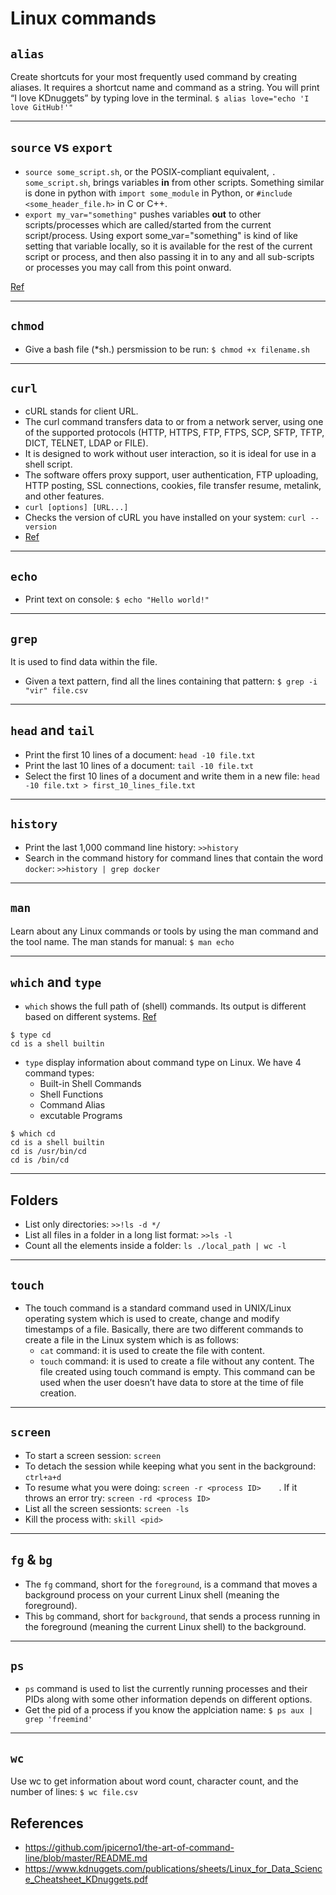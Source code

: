 
# Linux commands

## `alias`
Create shortcuts for your most frequently used command by creating aliases. It requires a
shortcut name and command as a string. You will print “I love KDnuggets” by typing love in the terminal.
`$ alias love="echo 'I love GitHub!'"`
***

## `source` vs `export`
- `source some_script.sh`, or the POSIX-compliant equivalent, `. some_script.sh`, brings variables **in** from other scripts. Something similar is done in python with `import some_module` in Python, or `#include <some_header_file.h>` in C or C++.
- `export my_var="something"` pushes variables **out** to other scripts/processes which are called/started from the current script/process. Using export some_var="something" is kind of like setting that variable locally, so it is available for the rest of the current script or process, and then also passing it in to any and all sub-scripts or processes you may call from this point onward.

[Ref](https://stackoverflow.com/questions/15474650/unix-what-is-the-difference-between-source-and-export)
***

## `chmod`
- Give a bash file (*sh.) persmission to be run: `$ chmod +x filename.sh`
***

## `curl`
- cURL stands for client URL.
- The curl command transfers data to or from a network server, using one of the supported protocols (HTTP, HTTPS, FTP, FTPS, SCP, SFTP, TFTP, DICT, TELNET, LDAP or FILE). 
- It is designed to work without user interaction, so it is ideal for use in a shell script. 
- The software offers proxy support, user authentication, FTP uploading, HTTP posting, SSL connections, cookies, file transfer resume, metalink, and other features. 
- `curl [options] [URL...]`
- Checks the version of cURL you have installed on your system: `curl --version`
- [Ref](https://www.computerhope.com/unix/curl.htm) 
***

## `echo`
- Print text on console: `$ echo "Hello world!"`
***

## `grep`
It is used to find data within the file. 
- Given a text pattern, find all the lines containing that pattern: `$ grep -i "vir" file.csv`
***

## `head` and `tail`
- Print the first 10 lines of a document: `head -10 file.txt` 
- Print the last 10 lines of a document: `tail -10 file.txt` 
- Select the first 10 lines of a document and write them in a new file: `head -10 file.txt > first_10_lines_file.txt` 
***

## `history`
- Print the last 1,000 command line history: `>>history`
- Search in the command history for command lines that contain the word `docker`: `>>history | grep docker`
***

## `man`
Learn about any Linux commands or tools by using the man command and the tool name. The man stands for manual: `$ man echo`
***

## `which` and `type`
- `which` shows the full path of (shell) commands. Its output is different based on different systems. [Ref](https://unix.stackexchange.com/questions/476951/what-differences-between-type-cd-and-which-cd-commands-in-linux/476955)
```
$ type cd
cd is a shell builtin
```
- `type` display information about command type on Linux. We have 4 command types:
  - Built-in Shell Commands
  - Shell Functions
  - Command Alias
  - excutable Programs 
```
$ which cd
cd is a shell builtin
cd is /usr/bin/cd
cd is /bin/cd
```
***

## Folders
- List only directories: `>>!ls -d */`
- List all files in a folder in a long list format: `>>ls -l`
- Count all the elements inside a folder: `ls ./local_path | wc -l`
***

## `touch`
- The touch command is a standard command used in UNIX/Linux operating system which is used to create, change and modify timestamps of a file. Basically, there are two different commands to create a file in the Linux system which is as follows:
  - `cat` command: it is used to create the file with content.
  - `touch` command: it is used to create a file without any content. The file created using touch command is empty. This command can be used when the user doesn’t have data to store at the time of file creation.
***

## `screen`
- To start a screen session: `screen`
- To detach the session while keeping what you sent in the background: `ctrl+a+d`
- To resume what you were doing: `screen -r <process ID>	`. If it throws an error try: `screen -rd <process ID>	`
- List all the screen sessionts: `screen -ls`
- Kill the process with: `skill <pid>`
***

## `fg` & `bg`
- The `fg` command, short for the `foreground`, is a command that moves a background process on your current Linux shell (meaning the foreground). 
- This `bg` command, short for `background`, that sends a process running in the foreground (meaning the current Linux shell) to the background.
***

## `ps`
- `ps` command is used to list the currently running processes and their PIDs along with some other information depends on different options.
- Get the pid of a process if you know the applciation name: `$ ps aux | grep 'freemind'`
***

## `wc`
Use wc to get information about word count, character count, and the number of lines: `$ wc file.csv`

## References
- https://github.com/jpicerno1/the-art-of-command-line/blob/master/README.md
- https://www.kdnuggets.com/publications/sheets/Linux_for_Data_Science_Cheatsheet_KDnuggets.pdf
